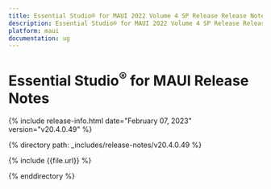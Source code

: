 ```yaml
---
title: Essential Studio® for MAUI 2022 Volume 4 SP Release Release Notes  
description: Essential Studio® for MAUI 2022 Volume 4 SP Release Release Notes  
platform: maui
documentation: ug
---
```


# Essential Studio<sup>®</sup> for MAUI Release Notes  

{% include release-info.html date="February 07, 2023"  version="v20.4.0.49" %} 

{% directory path: _includes/release-notes/v20.4.0.49 %}

{% include {{file.url}} %}

{% enddirectory %}


